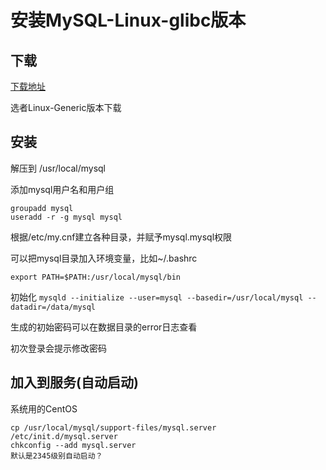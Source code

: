 # 安装MySQL-Linux-glibc版本

## 下载
[下载地址](https://dev.mysql.com/downloads/mysql/)

选者Linux-Generic版本下载

## 安装
解压到 /usr/local/mysql

添加mysql用户名和用户组
```
groupadd mysql
useradd -r -g mysql mysql
```
根据/etc/my.cnf建立各种目录，并赋予mysql.mysql权限

可以把mysql目录加入环境变量，比如~/.bashrc

`export PATH=$PATH:/usr/local/mysql/bin`

初始化
`mysqld --initialize --user=mysql --basedir=/usr/local/mysql --datadir=/data/mysql`

生成的初始密码可以在数据目录的error日志查看

初次登录会提示修改密码

## 加入到服务(自动启动)
系统用的CentOS
```
cp /usr/local/mysql/support-files/mysql.server /etc/init.d/mysql.server
chkconfig --add mysql.server
默认是2345级别自动启动？
```
